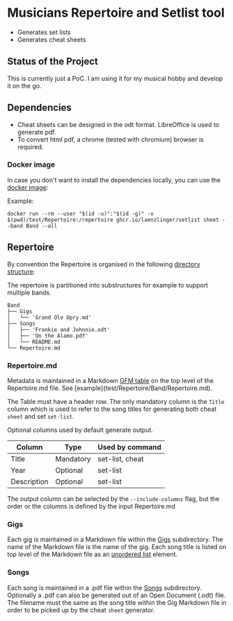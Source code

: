 # Musicians Repertoire and Setlist tool

* Generates set lists
* Generates cheat sheets

## Status of the Project

This is currently just a PoC. I am using it for my musical hobby and develop it on the go.

## Dependencies

- Cheat sheets can be designed in the odt format. LibreOffice is used to generate pdf.
- To convert html pdf, a chrome (tested with chromium) browser is required.

### Docker image

In case you don't want to install the dependencies locally, you can use the [docker image](https://github.com/laenzlinger/setlist/pkgs/container/setlist):

Example:

```
docker run --rm --user "$(id -u)":"$(id -g)" -v $(pwd)/test/Repertoire:/repertoire ghcr.io/laenzlinger/setlist sheet --band Band --all
```

## Repertoire

By convention the Repertoire is organised in the following [directory structure](test/Repertoire):

The repertoire is partitioned into substructures for example to support multiple bands.

```
Band
├── Gigs
│   └── 'Grand Ole Opry.md'
├── Songs
│   ├── 'Frankie and Johnnie.odt'
│   ├── 'On the Alamo.pdf'
│   └── README.md
└── Repertoire.md
```

### Repertoire.md

Metadata is maintained in a Markdown [GFM table](https://github.github.com/gfm/#tables-extension-) on the top level of the
Repertoire.md file. See [example]{test/Repertoire/Band/Repertoire.md).

The Table must have a header row. The only mandatory column is the `Title` column which is used to refer to the song titles
for generating both cheat `sheet` and set `set-list`.

Optional columns used by default generate output.

| Column      | Type      | Used by command |
|-------------|-----------|-----------------|
| Title       | Mandatory | set-list, cheat |
| Year        | Optional  | set-list        |
| Description | Optional  | set-list        |

The output column can be selected by the `--include-columns` flag, but the order or the columns is defined by the input
Repertoire.md

### Gigs

Each gig is maintained in a Markdown file within the [Gigs](test/Repertoire/Band/Gigs) subdirectory.
The name of the Markdown file is the name of the gig. Each song title is listed on top level of the Markdown file as an
[unordered list](https://www.markdownguide.org/basic-syntax/#unordered-lists) element.

### Songs

Each song is maintained in a .pdf file within the [Songs](test/Repertoire/Band/Songs) subdirectory.
Optionally a .pdf can also be generated out of an Open Document (.odt) file.
The filename must the same as the song title within the Gig Markdown file in order to be picked up by the cheat `sheet`
generator.
